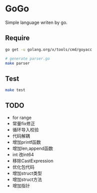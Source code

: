 # GoGo

Simple language writen by go.

## Require

```sh
go get -u golang.org/x/tools/cmd/goyacc

# generate parser.go
make parser
```

## Test

```sh
make test
```

## TODO

+ for range
+ 常量fix修正
+ 循环导入校验
+ 代码解耦
+ 增加printf函数
+ 增加len,append函数
+ int 改int64
+ 移除CastExpression
+ 优化包代码
+ 增加struct类型
+ 增加struct方法
+ 增加指针
